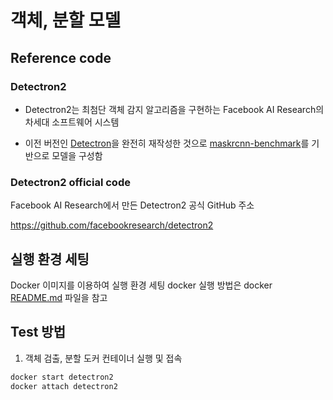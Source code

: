 # 객체, 분할 모델 

## Reference code

### Detectron2

* Detectron2는 최첨단 객체 감지 알고리즘을 구현하는 Facebook AI Research의 차세대 소프트웨어 시스템 

* 이전 버전인 [Detectron](https://github.com/facebookresearch/Detectron/)을 완전히 재작성한 것으로 [maskrcnn-benchmark](https://github.com/facebookresearch/maskrcnn-benchmark/)를 기반으로 모델을 구성함

### Detectron2 official code

Facebook AI Research에서 만든 Detectron2 공식 GitHub 주소

https://github.com/facebookresearch/detectron2

## 실행 환경 세팅

Docker 이미지를 이용하여 실행 환경 세팅
docker 실행 방법은 docker [README.md](https://github.com/swhan0329/KETI_NIA2/blob/master/detectron2_keti/docker/README.md) 파일을 참고

## Test 방법

1. 객체 검출, 분할 도커 컨테이너 실행 및 접속

```bash
docker start detectron2
docker attach detectron2
```


